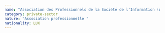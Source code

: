```yaml
---
name: "Association des Professionnels de la Société de l’Information (APSI)"
category: private-sector
nature: "Association professionnelle "
nationality: LUX
---
```

